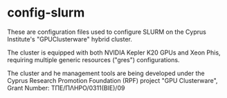 config-slurm
==========

These are configuration files used to configure SLURM on the Cyprus Institute's "GPUClusterware" hybrid cluster.

The cluster is equipped with both NVIDIA Kepler K20 GPUs and Xeon Phis, requiring multiple generic resources ("gres") configurations.

The cluster and he management tools are being developed under the Cyprus Research Promotion Foundation (RPF) project "GPU Clusterware", Grant Number: ΤΠΕ/ΠΛΗΡΟ/0311(ΒΙΕ)/09

